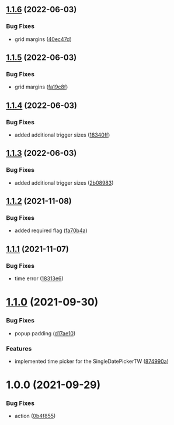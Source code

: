 ## [1.1.6](https://github.com/netbull/semantic-ui-react-date-picker/compare/v1.1.5...v1.1.6) (2022-06-03)


### Bug Fixes

* grid margins ([40ec47d](https://github.com/netbull/semantic-ui-react-date-picker/commit/40ec47dc1354d9253e81e6a0f64d8796a96536a2))

## [1.1.5](https://github.com/netbull/semantic-ui-react-date-picker/compare/v1.1.4...v1.1.5) (2022-06-03)


### Bug Fixes

* grid margins ([fa19c8f](https://github.com/netbull/semantic-ui-react-date-picker/commit/fa19c8fa106517f06b546392cd937426f889f62c))

## [1.1.4](https://github.com/netbull/semantic-ui-react-date-picker/compare/v1.1.3...v1.1.4) (2022-06-03)


### Bug Fixes

* added additional trigger sizes ([18340ff](https://github.com/netbull/semantic-ui-react-date-picker/commit/18340fff49ed16b0119a7d6d20130862a5fc59c9))

## [1.1.3](https://github.com/netbull/semantic-ui-react-date-picker/compare/v1.1.2...v1.1.3) (2022-06-03)


### Bug Fixes

* added additional trigger sizes ([2b08983](https://github.com/netbull/semantic-ui-react-date-picker/commit/2b089836e9f2a533e0aefed98e457fb07ef29b49))

## [1.1.2](https://github.com/netbull/semantic-ui-react-date-picker/compare/v1.1.1...v1.1.2) (2021-11-08)


### Bug Fixes

* added required flag ([fa70b4a](https://github.com/netbull/semantic-ui-react-date-picker/commit/fa70b4affa29f19f2b649d783b2ec9e3c7dc0e48))

## [1.1.1](https://github.com/netbull/semantic-ui-react-date-picker/compare/v1.1.0...v1.1.1) (2021-11-07)


### Bug Fixes

* time error ([18313e6](https://github.com/netbull/semantic-ui-react-date-picker/commit/18313e65969424d8680dd13615156745c92fd863))

# [1.1.0](https://github.com/netbull/semantic-ui-react-date-picker/compare/v1.0.0...v1.1.0) (2021-09-30)


### Bug Fixes

* popup padding ([d17ae10](https://github.com/netbull/semantic-ui-react-date-picker/commit/d17ae10f1b7f86a7f98369ab3080c20c70e88246))


### Features

* implemented time picker for the SingleDatePickerTW ([874990a](https://github.com/netbull/semantic-ui-react-date-picker/commit/874990a715180707121f67ea48a67bfb20eba3c4))

# 1.0.0 (2021-09-29)


### Bug Fixes

* action ([0b4f855](https://github.com/netbull/semantic-ui-react-date-picker/commit/0b4f855ae305ef1483815ba9ab834772303b3e75))
